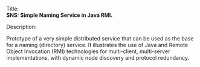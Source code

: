 Title:<br/>
<b>SNS: Simple Naming Service in Java RMI.</b>

Description:<br/>
<p>Prototype of a very simple distributed service that can be used as the base for a naming (directory) service. It illustrates the use of Java and Remote Object Invocation (RMI) technologies for multi-client, multi-server implementations, with dynamic node discovery and protocol redundancy.</p>
